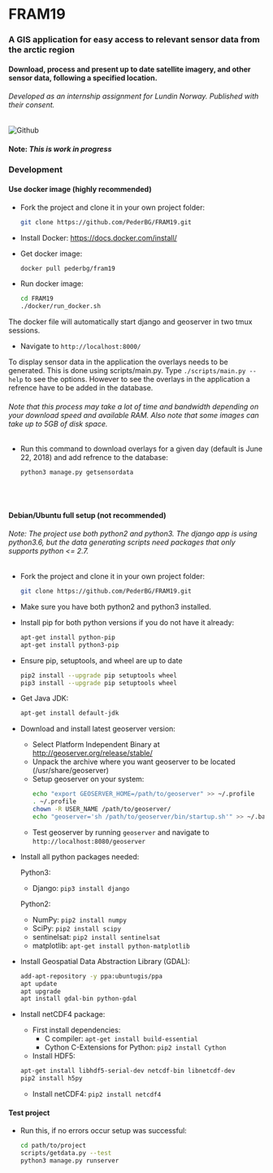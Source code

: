 # FRAM19

### A GIS application for easy access to relevant sensor data from the arctic region
 
####  Download, process and present up to date satellite imagery, and other sensor data, following a specified location.

###### Developed as an internship assignment for Lundin Norway. Published with their consent.
![Github](https://preview.ibb.co/jC8s8A/fram.png "Preview")

#### Note: *This is work in progress*

### Development

#### Use docker image (highly recommended)

- Fork the project and clone it in your own project folder:
  ```sh
  git clone https://github.com/PederBG/FRAM19.git
  ```
  
- Install Docker: https://docs.docker.com/install/

- Get docker image:
  ```sh
  docker pull pederbg/fram19
  ```
  
- Run docker image:
  ```sh
  cd FRAM19
  ./docker/run_docker.sh
  ```
The docker file will automatically start django and geoserver in two tmux sessions.
  
- Navigate to `http://localhost:8000/`

To display sensor data in the application the overlays needs to be generated. This is done using scripts/main.py. Type `./scripts/main.py --help` to see the options. However to see the overlays in the application a refrence have to be added in the database.

###### Note that this process may take a lot of time and bandwidth depending on your download speed and available RAM. Also note that some images can take up to 5GB of disk space.

- Run this command to download overlays for a given day (default is June 22, 2018) and add refrence to the database:
   ```sh
  python3 manage.py getsensordata
  ```
<br><br>


#### Debian/Ubuntu full setup (not recommended)
###### Note: The project use both python2 and python3. The django app is using python3.6, but the data generating scripts need packages that only supports python <= 2.7.

- Fork the project and clone it in your own project folder:
  ```sh
  git clone https://github.com/PederBG/FRAM19.git
  ```
- Make sure you have both python2 and python3 installed.

- Install pip for both python versions if you do not have it already:
  ```sh
  apt-get install python-pip
  apt-get install python3-pip
  ```
- Ensure pip, setuptools, and wheel are up to date
  ```sh
  pip2 install --upgrade pip setuptools wheel
  pip3 install --upgrade pip setuptools wheel
  ```
- Get Java JDK:
  ```sh
  apt-get install default-jdk
  ```
- Download and install latest geoserver version:
  - Select Platform Independent Binary at http://geoserver.org/release/stable/
  - Unpack the archive where you want geoserver to be located (/usr/share/geoserver)
  - Setup geoserver on your system:
      ```sh
      echo "export GEOSERVER_HOME=/path/to/geoserver" >> ~/.profile
      . ~/.profile
      chown -R USER_NAME /path/to/geoserver/
      echo "geoserver='sh /path/to/geoserver/bin/startup.sh'" >> ~/.bashrc && source ~/.bashrc
      ```
  - Test geoserver by running `geoserver` and navigate to `http://localhost:8080/geoserver`
- Install all python packages needed:

  Python3:
  - Django: `pip3 install django`

  Python2:
  - NumPy: `pip2 install numpy`
  - SciPy: `pip2 install scipy`
  - sentinelsat: `pip2 install sentinelsat`
  - matplotlib: `apt-get install python-matplotlib`
  
- Install Geospatial Data Abstraction Library (GDAL):
    ```sh
  add-apt-repository -y ppa:ubuntugis/ppa
  apt update 
  apt upgrade
  apt install gdal-bin python-gdal
  ```

- Install netCDF4 package:
  - First install dependencies:
    - C compiler: `apt-get install build-essential`
    - Cython C-Extensions for Python: `pip2 install Cython`
  - Install HDF5:
  ```sh
  apt-get install libhdf5-serial-dev netcdf-bin libnetcdf-dev
  pip2 install h5py
  ```
    - Install netCDF4: `pip2 install netcdf4`
    

#### Test project

- Run this, if no errors occur setup was successful:
  ```sh
  cd path/to/project
  scripts/getdata.py --test
  python3 manage.py runserver
  ```

